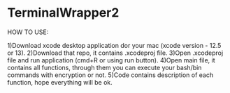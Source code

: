 # TerminalWrapper2

HOW TO USE:

1)Download xcode desktop application dor your mac (xcode version - 12.5 or 13). 
2)Download that repo, it contains .xcodeproj file. 
3)Open .xcodeproj file and run application (cmd+R or using run button). 
4)Open main file, it contains all functions, through them you can execute your bash/bin commands with encryption or not. 
5)Code contains description of each function, hope everything will be ok. 
